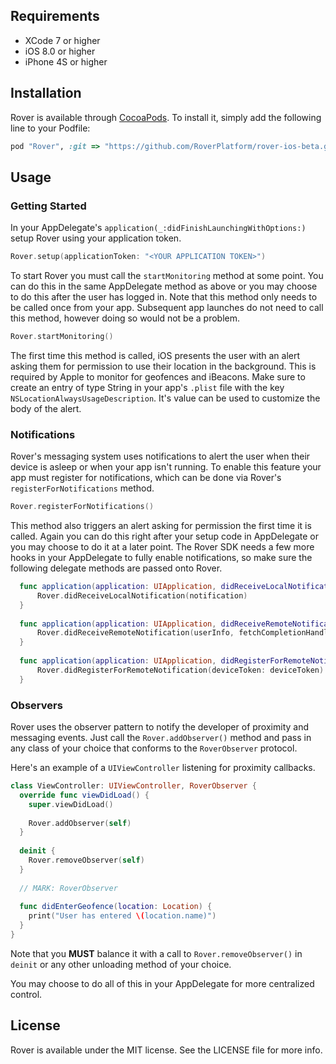 
## Requirements
  - XCode 7 or higher
  - iOS 8.0 or higher
  - iPhone 4S or higher

## Installation

Rover is available through [CocoaPods](http://cocoapods.org). To install
it, simply add the following line to your Podfile:

```ruby
pod "Rover", :git => "https://github.com/RoverPlatform/rover-ios-beta.git"
```

## Usage

### Getting Started

In your AppDelegate's `application(_:didFinishLaunchingWithOptions:)` setup Rover using your application token.

```swift
Rover.setup(applicationToken: "<YOUR APPLICATION TOKEN>")
```

To start Rover you must call the `startMonitoring` method at some point. You can do this in the same AppDelegate method as above or you may choose to do this after the user has logged in. Note that this method only needs to be called once from your app. Subsequent app launches do not need to call this method, however doing so would not be a problem.

```swift
Rover.startMonitoring()
```

The first time this method is called, iOS presents the user with an alert asking them for permission to use their location in the background. This is required by Apple to monitor for geofences and iBeacons. Make sure to create an entry of type String in your app's `.plist` file with the key `NSLocationAlwaysUsageDescription`. It's value can be used to customize the body of the alert.

### Notifications

Rover's messaging system uses notifications to alert the user when their device is asleep or when your app isn't running. To enable this feature your app must register for notifications, which can be done via Rover's `registerForNotifications` method.

```swift
Rover.registerForNotifications()
```

This method also triggers an alert asking for permission the first time it is called. Again you can do this right after your setup code in AppDelegate or you may choose to do it at a later point. The Rover SDK needs a few more hooks in your AppDelegate to fully enable notifications, so make sure the following delegate methods are passed onto Rover.

```swift
  func application(application: UIApplication, didReceiveLocalNotification notification: UILocalNotification) {
      Rover.didReceiveLocalNotification(notification)
  }
  
  func application(application: UIApplication, didReceiveRemoteNotification userInfo: [NSObject : AnyObject], fetchCompletionHandler completionHandler: (UIBackgroundFetchResult) -> Void) {
      Rover.didReceiveRemoteNotification(userInfo, fetchCompletionHandler: completionHandler)
  }
    
  func application(application: UIApplication, didRegisterForRemoteNotificationsWithDeviceToken deviceToken: NSData) {
      Rover.didRegisterForRemoteNotification(deviceToken: deviceToken)
  }
```

### Observers

Rover uses the observer pattern to notify the developer of proximity and messaging events. Just call the `Rover.addObserver()` method and pass in any class of your choice that conforms to the `RoverObserver` protocol.

Here's an example of a `UIViewController` listening for proximity callbacks.

```swift
class ViewController: UIViewController, RoverObserver {
  override func viewDidLoad() {
    super.viewDidLoad()
    
    Rover.addObserver(self)
  }
  
  deinit {
    Rover.removeObserver(self)
  }
  
  // MARK: RoverObserver
  
  func didEnterGeofence(location: Location) {
    print("User has entered \(location.name)")
  }
}
```

Note that you **MUST** balance it with a call to `Rover.removeObserver()` in `deinit` or any other unloading method of your choice.

You may choose to do all of this in your AppDelegate for more centralized control.

## License

Rover is available under the MIT license. See the LICENSE file for more info.
